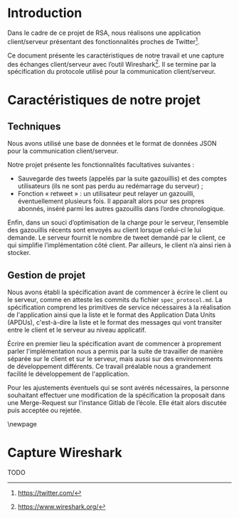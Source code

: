 # Introduction

Dans le cadre de ce projet de RSA, nous réalisons une application client/serveur présentant des fonctionnalités
proches de Twitter[^t].

Ce document présente les caractéristiques de notre travail et une capture des
échanges client/serveur avec l’outil  Wireshark[^Wireshark]. Il se termine par
la spécification du protocole utilisé pour la communication client/serveur.

[^t]: https://twitter.com/
[^Wireshark]: https://www.wireshark.org/

# Caractéristiques de notre projet

## Techniques

Nous avons utilisé une base de données et le format de données JSON pour la
communication client/serveur.

Notre projet présente les fonctionnalités facultatives suivantes :

- Sauvegarde des tweets (appelés par la suite gazouillis) et des comptes utilisateurs (ils ne sont pas perdu au
  redémarrage du serveur) ;
- Fonction « retweet » : un utilisateur peut relayer un gazouilli,
  éventuellement plusieurs fois. Il apparaît alors pour ses propres abonnés,
  inséré parmi les autres gazouillis dans l’ordre chronologique.

Enfin, dans un souci d’optimisation de la charge pour le serveur, l’ensemble
des gazouillis récents sont envoyés au client lorsque celui-ci le lui demande. Le
serveur fournit le nombre de tweet demandé par le client, ce qui simplifie
l’implémentation côté client. Par ailleurs, le client n’a ainsi rien à stocker.

## Gestion de projet

Nous avons établi la spécification avant de commencer à écrire le client ou le
serveur, comme en atteste les commits du fichier `spec_protocol.md`. La spécification
comprend les primitives de service nécessaires à la réalisation de l'application ainsi que
la liste et le format des Application Data Units (APDUs), c'est-à-dire la liste et le format des
messages qui vont transiter entre le client et le serveur au niveau applicatif.

Écrire en premier lieu la spécification avant de commencer à proprement parler l'implémentation
nous a permis par la suite de travailler de manière séparée sur le client et sur le serveur, mais aussi
sur des environnements de développement différents. Ce travail préalable nous a grandement facilité
le développement de l'application.

Pour les ajustements éventuels qui se sont avérés nécessaires, la personne souhaitant effectuer une
modification de la spécification la proposait dans une Merge-Request sur
l’instance Gitlab de l’école. Elle était alors discutée puis acceptée ou rejetée.

\newpage

# Capture Wireshark

TODO
